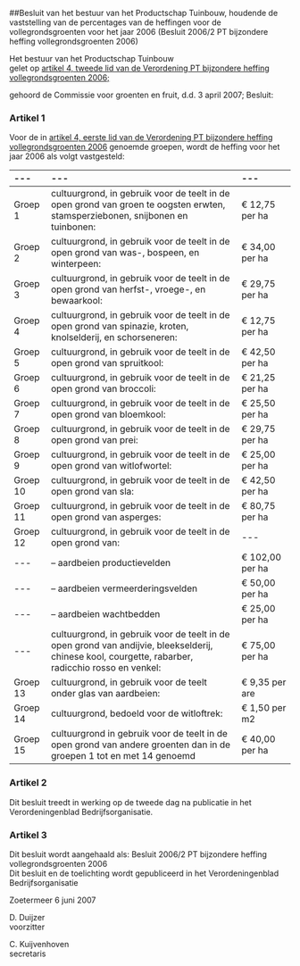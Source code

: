 <meta http-equiv='Content-Type' content='text/html; charset=utf-8' />

##Besluit van het bestuur van het Productschap Tuinbouw, houdende de vaststelling van de percentages van de heffingen voor de vollegrondsgroenten voor het jaar 2006 (Besluit 2006/2 PT bijzondere heffing vollegrondsgroenten 2006)

Het bestuur van het Productschap Tuinbouw  
gelet op [artikel 4, tweede lid van de Verordening PT bijzondere heffing vollegrondsgroenten 2006;](../../../../../../../../../pbo/verordening/pt/bijzondere/heffing/vollegrondsgroenten/2006/BWBR0018491/README.md)

gehoord de Commissie voor groenten en fruit, d.d. 3 april 2007;
Besluit:    

### Artikel  1  

Voor de in [artikel 4, eerste lid van de Verordening PT bijzondere heffing vollegrondsgroenten 2006](../../../../../../../../../pbo/verordening/pt/bijzondere/heffing/vollegrondsgroenten/2006/BWBR0018491/README.md) genoemde groepen, wordt de heffing voor het jaar 2006 als volgt vastgesteld:  

| --- | --- | --- |
|:---|:---|:---|
| Groep 1  | cultuurgrond, in gebruik voor de teelt in de open grond van groen te oogsten erwten, stamsperziebonen, snijbonen en tuinbonen:  | € 12,75 per ha  |
| Groep 2  | cultuurgrond, in gebruik voor de teelt in de open grond van was-, bospeen, en winterpeen:  | € 34,00 per ha  |
| Groep 3  | cultuurgrond, in gebruik voor de teelt in de open grond van herfst-, vroege-, en bewaarkool:  | € 29,75 per ha  |
| Groep 4  | cultuurgrond, in gebruik voor de teelt in de open grond van spinazie, kroten, knolselderij, en schorseneren:  | € 12,75 per ha  |
| Groep 5  | cultuurgrond, in gebruik voor de teelt in de open grond van spruitkool:  | € 42,50 per ha  |
| Groep 6  | cultuurgrond, in gebruik voor de teelt in de open grond van broccoli:  | € 21,25 per ha  |
| Groep 7  | cultuurgrond, in gebruik voor de teelt in de open grond van bloemkool:  | € 25,50 per ha  |
| Groep 8  | cultuurgrond, in gebruik voor de teelt in de open grond van prei:  | € 29,75 per ha  |
| Groep 9  | cultuurgrond, in gebruik voor de teelt in de open grond van witlofwortel:  | € 25,00 per ha  |
| Groep 10  | cultuurgrond, in gebruik voor de teelt in de open grond van sla:  | € 42,50 per ha  |
| Groep 11  | cultuurgrond, in gebruik voor de teelt in de open grond van asperges:  | € 80,75 per ha  |
| Groep 12  | cultuurgrond, in gebruik voor de teelt in de open grond van:  | --- |
| --- | – aardbeien productievelden  | € 102,00 per ha  |
| --- | – aardbeien vermeerderingsvelden  | € 50,00 per ha  |
| --- | – aardbeien wachtbedden  | € 25,00 per ha  |
| --- | cultuurgrond, in gebruik voor de teelt in de open grond van andijvie, bleekselderij, chinese kool, courgette, rabarber, radicchio rosso en venkel:  | € 75,00 per ha  |
| Groep 13  | cultuurgrond, in gebruik voor de teelt onder glas van aardbeien:  | € 9,35 per are  |
| Groep 14  | cultuurgrond, bedoeld voor de witloftrek:  | € 1,50 per m2  |
| Groep 15  | cultuurgrond in gebruik voor de teelt in de open grond van andere groenten dan in de groepen 1 tot en met 14 genoemd  | € 40,00 per ha  |

### Artikel  2  

Dit besluit treedt in werking op de tweede dag na publicatie in het Verordeningenblad Bedrijfsorganisatie.  

### Artikel  3  

Dit besluit wordt aangehaald als: Besluit 2006/2 PT bijzondere heffing vollegrondsgroenten 2006  
Dit besluit en de toelichting wordt gepubliceerd in het Verordeningenblad Bedrijfsorganisatie   

Zoetermeer 
6 juni 2007   

D. Duijzer  
voorzitter  

C. Kuijvenhoven  
secretaris    
